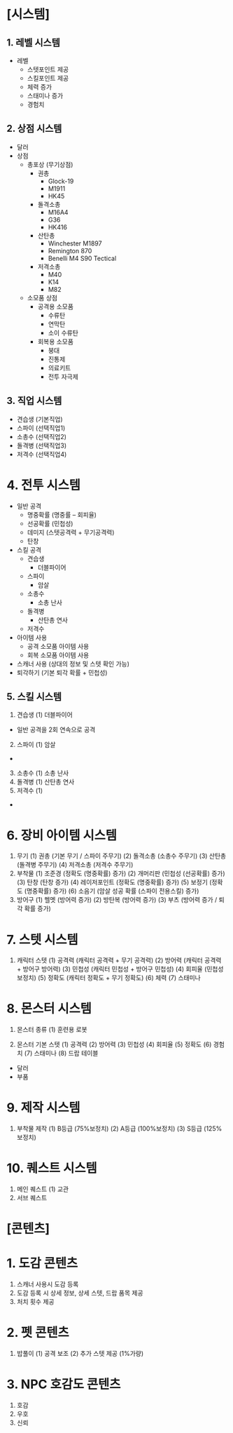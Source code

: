 # [시스템]
## 1. 레벨 시스템

* 레벨
    - 스텟포인트 제공
    - 스킬포인트 제공
    - 체력 증가
    - 스태미나 증가
    - 경험치

## 2. 상점 시스템
* 달러
* 상점
    - 총포상 (무기상점)
        + 권총
            + Glock-19
            + M1911
            + HK45
        + 돌격소총
            + M16A4
            + G36
            + HK416
        + 산탄총
            + Winchester M1897
            + Remington 870
            + Benelli M4 S90 Tectical
        + 저격소총
            + M40
            + K14
            + M82
    - 소모품 상점
        + 공격용 소모품
            + 수류탄
            + 연막탄
            + 소이 수류탄
        + 회복용 소모품
            + 붕대
            + 진통제
            + 의료키트
            + 전투 자극제

## 3. 직업 시스템
* 견습생 (기본직업)
* 스파이 (선택직업1)
* 소총수 (선택직업2)
* 돌격병 (선택직업3)
* 저격수 (선택직업4)

# 4. 전투 시스템
* 일반 공격
    - 명중확률 (명중률 – 회피율)
    - 선공확률 (민첩성)
    - 데미지 (스텟공격력 + 무기공격력)
    - 탄창
* 스킬 공격
    - 견습생
        + 더블파이어
    - 스파이
        + 암살
    - 소총수
        + 소총 난사
    - 돌격병
        + 산탄총 연사
    - 저격수
* 아이템 사용
    - 공격 소모품 아이템 사용
    - 회복 소모품 아이템 사용
* 스캐너 사용 (상대의 정보 및 스텟 확인 가능)
* 퇴각하기 (기본 퇴각 확률 + 민첩성)

## 5. 스킬 시스템
 1) 견습생
(1) 더블파이어
 - 일반 공격을 2회 연속으로 공격
 2) 스파이
(1) 암살
 - 
 3) 소총수
  (1) 소총 난사
 4) 돌격병
(1) 산탄총 연사
 5) 저격수
(1)
 - 
# 6. 장비 아이템 시스템
1) 무기
(1) 권총 (기본 무기 / 스파이 주무기)
(2) 돌격소총 (소총수 주무기)
(3) 산탄총 (돌격병 주무기)
(4) 저격소총 (저격수 주무기)
 2) 부착물
(1) 조준경 (정확도 (명중확률) 증가)
(2) 개머리판 (민첩성 (선공확률) 증가)
(3) 탄창 (탄창 증가)
(4) 레이저포인트 (정확도 (명중확률) 증가)
(5) 보정기 (정확도 (명중확률) 증가)
(6) 소음기 (암살 성공 확률 (스파이 전용스킬) 증가)
 3) 방어구
(1) 헬멧 (방어력 증가)
(2) 방탄복 (방어력 증가)
(3) 부츠 (방어력 증가 / 퇴각 확률 증가)

# 7. 스텟 시스템
 1) 캐릭터 스텟
(1) 공격력 (캐릭터 공격력 + 무기 공격력)
(2) 방어력 (캐릭터 공격력 + 방어구 방어력)
(3) 민첩성 (캐릭터 민첩성 + 방어구 민첩성)
(4) 회피율 (민첩성 보정치)
(5) 정확도 (캐릭터 정확도 + 무기 정확도)
(6) 체력
(7) 스태미나

# 8. 몬스터 시스템
 1) 몬스터 종류
(1) 훈련용 로봇

 2) 몬스터 기본 스텟
(1) 공격력
(2) 방어력
(3) 민첩성
(4) 회피율
(5) 정확도
(6) 경험치
(7) 스태미나
(8) 드랍 테이블
 - 달러
 - 부품

# 9. 제작 시스템
 1) 부착물 제작
(1) B등급 (75%보정치)
(2) A등급 (100%보정치)
(3) S등급 (125%보정치)

# 10. 퀘스트 시스템
 1) 메인 퀘스트
  (1) 교관
 2) 서브 퀘스트

# [콘텐츠]
# 1. 도감 콘텐츠
 1) 스캐너 사용시 도감 등록
 2) 도감 등록 시 상세 정보, 상세 스텟, 드랍 품목 제공
 3) 처치 횟수 제공

# 2. 펫 콘텐츠
 1) 밥풀이
(1) 공격 보조
(2) 추가 스텟 제공 (1%가량)

# 3. NPC 호감도 콘텐츠
 1) 호감
 2) 우호
 3) 신뢰
